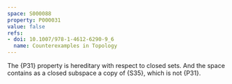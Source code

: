 ```yaml
---
space: S000088
property: P000031
value: false
refs:
- doi: 10.1007/978-1-4612-6290-9_6
  name: Counterexamples in Topology
---
```


The {P31} property is hereditary with respect to closed sets.  And the space contains as a closed subspace a copy of {S35}, which is not {P31}.
